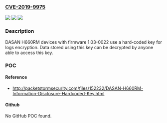 ### [CVE-2019-9975](https://cve.mitre.org/cgi-bin/cvename.cgi?name=CVE-2019-9975)
![](https://img.shields.io/static/v1?label=Product&message=n%2Fa&color=blue)
![](https://img.shields.io/static/v1?label=Version&message=n%2Fa&color=blue)
![](https://img.shields.io/static/v1?label=Vulnerability&message=n%2Fa&color=brighgreen)

### Description

DASAN H660RM devices with firmware 1.03-0022 use a hard-coded key for logs encryption. Data stored using this key can be decrypted by anyone able to access this key.

### POC

#### Reference
- http://packetstormsecurity.com/files/152232/DASAN-H660RM-Information-Disclosure-Hardcoded-Key.html

#### Github
No GitHub POC found.

